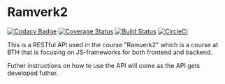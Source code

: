 Ramverk2
==============

[![Codacy Badge](https://api.codacy.com/project/badge/Grade/fbc78254d72046dd899f056d1ecbf92b)](https://app.codacy.com/app/chrisaugustsson/ramverk2?utm_source=github.com&utm_medium=referral&utm_content=chrisaugustsson/ramverk2&utm_campaign=Badge_Grade_Dashboard)
[![Coverage Status](https://coveralls.io/repos/github/chrisaugustsson/ramverk2/badge.svg?branch=master)](https://coveralls.io/github/chrisaugustsson/ramverk2?branch=master)
[![Build Status](https://travis-ci.com/chrisaugustsson/ramverk2.svg?branch=master)](https://travis-ci.com/chrisaugustsson/ramverk2)
[![CircleCI](https://circleci.com/gh/chrisaugustsson/ramverk2.svg?style=svg)](https://circleci.com/gh/chrisaugustsson/ramverk2)

This is a RESTful API used in the course "Ramverk2" which is a course at BTH that is focusing on JS-frameworks for both frontend and backend.

Futher instructions on how to use the API will come as the API gets developed futher.